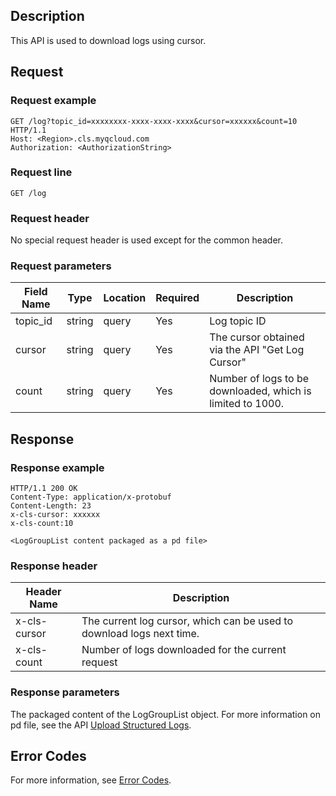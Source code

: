 ## Description

This API is used to download logs using cursor.

## Request

### Request example

```
GET /log?topic_id=xxxxxxxx-xxxx-xxxx-xxxx&cursor=xxxxxx&count=10 HTTP/1.1
Host: <Region>.cls.myqcloud.com
Authorization: <AuthorizationString>
```

### Request line

```
GET /log
```

### Request header

No special request header is used except for the common header.

### Request parameters

| Field Name | Type | Location | Required | Description |
|--------------|--------|------|--------|-----------------------------------------------|
| topic_id | string | query | Yes | Log topic ID |
| cursor | string | query | Yes | The cursor obtained via the API "Get Log Cursor" |
| count | string | query | Yes | Number of logs to be downloaded, which is limited to 1000. |

## Response

### Response example

```
HTTP/1.1 200 OK
Content-Type: application/x-protobuf
Content-Length: 23
x-cls-cursor: xxxxxx
x-cls-count:10

<LogGroupList content packaged as a pd file>
```

### Response header

| Header Name | Description |
|------------------------|--------------------------------|
| x-cls-cursor | The current log cursor, which can be used to download logs next time. |
| x-cls-count | Number of logs downloaded for the current request |

### Response parameters

The packaged content of the LogGroupList object. For more information on pd file, see the API [Upload Structured Logs](https://intl.cloud.tencent.com/document/product/614/16873).

## Error Codes

For more information, see [Error Codes](https://intl.cloud.tencent.com/document/product/614/12402).

